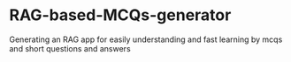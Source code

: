 # RAG-based-MCQs-generator
Generating an RAG app for easily understanding and fast learning by mcqs and short questions and answers
